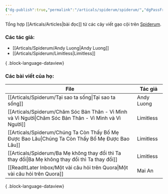 ```yaml
---
{"dg-publish":true,"permalink":"/articals/spiderum/spiderum/","dgPassFrontmatter":true}
---
```


Tổng hợp [[Articals/Articles\|bài đọc]] từ các cây viết gạo cội trên [Spiderum](https://spiderum.com/).

### Các tác giả:

- [[Articals/Spiderum/Andy Luong\|Andy Luong]]
- [[Articals/Spiderum/Limitless\|Limitless]]

{ .block-language-dataview}

### Các bài viết của họ:
| File                                                                                                      | Tác giả    |
| --------------------------------------------------------------------------------------------------------- | ---------- |
| [[Articals/Spiderum/Tại sao ta sống\|Tại sao ta sống]]                                                 | Andy Luong |
| [[Articals/Spiderum/Chăm Sóc Bản Thân - Vì Mình và Vì Người\|Chăm Sóc Bản Thân - Vì Mình và Vì Người]] | Limitless  |
| [[Articals/Spiderum/Chúng Ta Còn Thấy Bố Mẹ Được Bao Lâu\|Chúng Ta Còn Thấy Bố Mẹ Được Bao Lâu]]       | Limitless  |
| [[Articals/Spiderum/Ba Mẹ không thay đổi thì Ta thay đổi\|Ba Mẹ không thay đổi thì Ta thay đổi]]       | Limitless  |
| [[ReadItLater Inbox/Một vài câu hỏi trên Quora\|Một vài câu hỏi trên Quora]]                           | Mai An     |

{ .block-language-dataview}